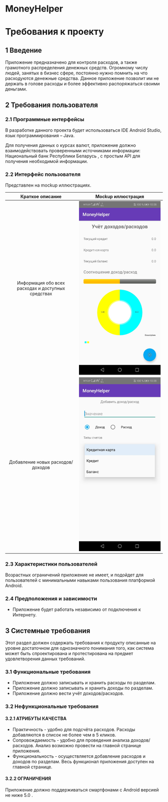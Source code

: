 # MoneyHelper

# Требования к проекту
## 1 Введение

Приложение предназначено для контроля расходов, а также грамотного распределения денежных средств.
Огромному числу людей, занятых в бизнес сфере, постоянно нужно помнить на что расходуются денежные средства. Данное приложение позволит им не держать в голове расходы и более эффективно распоряжаться своими деньгами.

## 2 Требования пользователя
### 2.1 Программные интерфейсы
В разработке данного проекта будет использоваться IDE Android Studio, язык программирования – Java.

Для получения данных о курсах валют, приложение должно взаимодействовать проверенными источниками информации: Национальный банк Республики Беларусь , с простым API для получения необходимой информации.
### 2.2 Интерфейс пользователя
Представлен на mockup иллюстрациях.  
  
  
| Краткое описание                                   |	Mockup иллюстрация |
| :------------------------------------------------: | :-----------------: |
| Информация обо всех расходах и доступных средствах | ![Image alt](https://github.com/Andrey-Zelinskiy/Money_Helper/blob/master/mockup/e9oeEZx4kP0.jpg)
| Добавление новых расходов/доходов	                 | ![Image alt](https://github.com/Andrey-Zelinskiy/Money_Helper/blob/master/mockup/buFW-e1qgQE.jpg)

### 2.3 Характеристики пользователей
Возрастных ограничений приложение не имеет, и подойдет для пользователей с минимальными навыками пользования платформой Android.
### 2.4 Предположения и зависимости
*	Приложение будет работать независимо от подключения к Интернету.
## 3 Системные требования
Этот раздел должен содержать требования к продукту описанные на уровне достаточном для однозначного понимания того, как система может быть спроектирована и протестирована на предмет удовлетворения данных требований.
### 3.1 Функциональные требования
*	Приложение должно записывать и хранить расходы по разделам.
*	Приложение должно записывать и хранить доходы по разделам.
* Приложение должно вести учёт доходов/расходов.

### 3.2 Нефункциональные требования
#### 3.2.1 АТРИБУТЫ КАЧЕСТВА
*	Практичность - удобно для подсчёта расходов. Расходы добавляются в список  не более чем в 5 кликов.
*	Сопровождаемость - удобно для проведения анализа доходов/расходов. Анализ возможно провести на главной странице приложения.
*	Функциональность - осуществляется добавление расходов и доходов по разделам. Весь функционал приложения доступен на главной странице. 
#### 3.2.2 ОГРАНИЧЕНИЯ
Приложение должно поддерживаться смартфонами с Android версией не ниже 5.0 .
